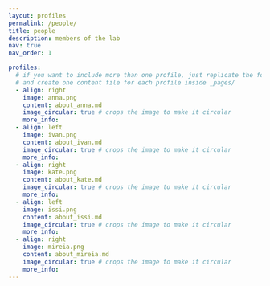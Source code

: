 ```yaml
---
layout: profiles
permalink: /people/
title: people
description: members of the lab 
nav: true
nav_order: 1

profiles:
  # if you want to include more than one profile, just replicate the following block
  # and create one content file for each profile inside _pages/
  - align: right
    image: anna.png
    content: about_anna.md
    image_circular: true # crops the image to make it circular
    more_info: 
  - align: left
    image: ivan.png
    content: about_ivan.md
    image_circular: true # crops the image to make it circular
    more_info: 
  - align: right
    image: kate.png
    content: about_kate.md
    image_circular: true # crops the image to make it circular
    more_info: 
  - align: left
    image: issi.png
    content: about_issi.md
    image_circular: true # crops the image to make it circular
    more_info:
  - align: right
    image: mireia.png
    content: about_mireia.md
    image_circular: true # crops the image to make it circular
    more_info:
---
```


